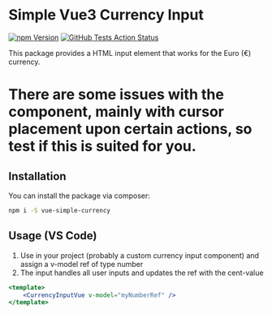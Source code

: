 # Simple Vue3 Currency Input

[![npm Version](https://badgen.net/npm/v/vue-simple-currency?color=green)](https://www.npmjs.com/package/vue-simple-currency)
[![GitHub Tests Action Status](https://img.shields.io/github/actions/workflow/status/mudandstars/vue-simple-currency/ci.yml?branch=master&label=tests&style=flat-square)](https://github.com/mudandstars/vue-simple-currency/actions?query=workflow%3Arun-tests+branch%3Amain)

This package provides a HTML input element that works for the Euro (€) currency.

# There are some issues with the component, mainly with cursor placement upon certain actions, so test if this is suited for you.

## Installation

You can install the package via composer:

```bash
npm i -S vue-simple-currency
```

## Usage (VS Code)

1. Use in your project (probably a custom currency input component) and assign a v-model ref of type number
2. The input handles all user inputs and updates the ref with the cent-value

```jsx
<template>
    <CurrencyInputVue v-model="myNumberRef" />
</template>
```
